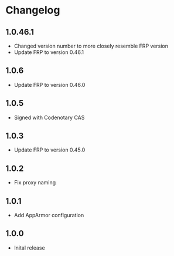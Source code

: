 # Changelog

## 1.0.46.1

- Changed version number to more closely resemble FRP version
- Update FRP to version 0.46.1

## 1.0.6

- Update FRP to version 0.46.0

## 1.0.5

- Signed with Codenotary CAS

## 1.0.3

- Update FRP to version 0.45.0

## 1.0.2

- Fix proxy naming

## 1.0.1

- Add AppArmor configuration

## 1.0.0

- Inital release
